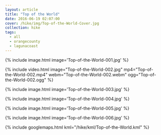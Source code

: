 ```yaml
---
layout: article
title: "Top of the World"
date: 2016-06-19 02:07:00
cover: /hike/img/Top-of-the-World-Cover.jpg
collection: hike
tags:
  - all
  - orangecounty
  - lagunacoast
---
```


{% include image.html image='Top-of-the-World-001.jpg' %}

{% include video.html image="Top-of-the-World-002.jpg" mp4="Top-of-the-World-002.mp4" webm="Top-of-the-World-002.webm" ogg="Top-of-the-World-002.ogg" %}

{% include image.html image='Top-of-the-World-003.jpg' %}

{% include image.html image='Top-of-the-World-004.jpg' %}

{% include image.html image='Top-of-the-World-005.jpg' %}

{% include image.html image='Top-of-the-World-006.jpg' %}

<!--more-->

{% include googlemaps.html kml="/hike/kml/Top-of-the-World.kml" %}
